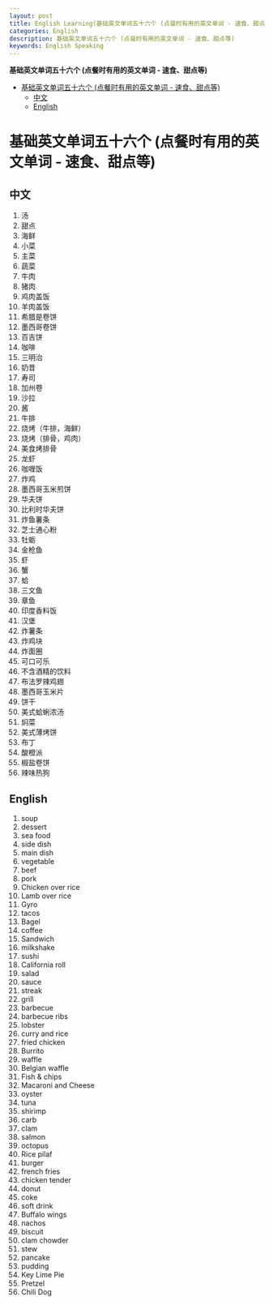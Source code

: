 ```yaml
---
layout: post
title: English Learning(基础英文单词五十六个 (点餐时有用的英文单词 - 速食、甜点等))
categories: English
description: 基础英文单词五十六个 (点餐时有用的英文单词 - 速食、甜点等)
keywords: English Speaking
---
```


<!-- START doctoc generated TOC please keep comment here to allow auto update -->
<!-- DON'T EDIT THIS SECTION, INSTEAD RE-RUN doctoc TO UPDATE -->
**基础英文单词五十六个 (点餐时有用的英文单词 - 速食、甜点等)**

- [基础英文单词五十六个 (点餐时有用的英文单词 - 速食、甜点等)](#%E5%9F%BA%E7%A1%80%E8%8B%B1%E6%96%87%E5%8D%95%E8%AF%8D%E4%BA%94%E5%8D%81%E5%85%AD%E4%B8%AA-%E7%82%B9%E9%A4%90%E6%97%B6%E6%9C%89%E7%94%A8%E7%9A%84%E8%8B%B1%E6%96%87%E5%8D%95%E8%AF%8D---%E9%80%9F%E9%A3%9F%E7%94%9C%E7%82%B9%E7%AD%89)
  - [中文](#%E4%B8%AD%E6%96%87)
  - [English](#english)

<!-- END doctoc generated TOC please keep comment here to allow auto update -->

# 基础英文单词五十六个 (点餐时有用的英文单词 - 速食、甜点等)
## 中文
1. 汤
2. 甜点
3. 海鲜
4. 小菜
5. 主菜
6. 蔬菜
7. 牛肉
8. 猪肉
9. 鸡肉盖饭
10. 羊肉盖饭
11. 希腊是卷饼
12. 墨西哥卷饼
13. 百吉饼
14. 咖啡
15. 三明治
16. 奶昔
17. 寿司
18. 加州卷
19. 沙拉
20. 酱
21. 牛排
22. 烧烤（牛排，海鲜）
23. 烧烤（排骨，鸡肉）
24. 美食烤排骨
25. 龙虾
26. 咖喱饭
27. 炸鸡
28. 墨西哥玉米煎饼
29. 华夫饼
30. 比利时华夫饼
31. 炸鱼薯条
32. 芝士通心粉
33. 牡蛎
34. 金枪鱼
35. 虾
36. 蟹
37. 蛤
38. 三文鱼
39. 章鱼
40. 印度香料饭
41. 汉堡
42. 炸薯条
43. 炸鸡块
44. 炸面圈
45. 可口可乐
46. 不含酒精的饮料
47. 布法罗辣鸡翅
48. 墨西哥玉米片
49. 饼干
50. 美式蛤蜊浓汤
51. 焖菜
52. 美式薄烤饼
53. 布丁
54. 酸橙派
55. 椒盐卷饼
56. 辣味热狗



## English
1. soup
2. dessert
3. sea food
4. side dish
5. main dish
6. vegetable
7. beef
8. pork
9. Chicken over rice
10. Lamb over rice
11. Gyro
12. tacos
13. Bagel
14. coffee
15. Sandwich
16. milkshake
17. sushi
18. California roll
19. salad
20. sauce
21. streak
22. grill
23. barbecue
24. barbecue ribs
25. lobster
26. curry and rice
27. fried chicken
28. Burrito
29. waffle
30. Belgian waffle
31. Fish & chips
32. Macaroni and Cheese
33. oyster
34. tuna
35. shirimp
36. carb
37. clam
38. salmon
39. octopus
40. Rice pilaf
41. burger
42. french fries
43. chicken tender
44. donut
45. coke
46. soft drink
47. Buffalo wings
48. nachos
49. biscuit
50. clam chowder
51. stew
52. pancake
53. pudding
54. Key Lime Pie
55. Pretzel
56. Chili Dog